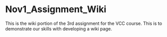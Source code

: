 # Nov1_Assignment_Wiki
This is the wiki portion of the 3rd assignment for the VCC course. This is to demonstrate our skills with developing a wiki page. 
